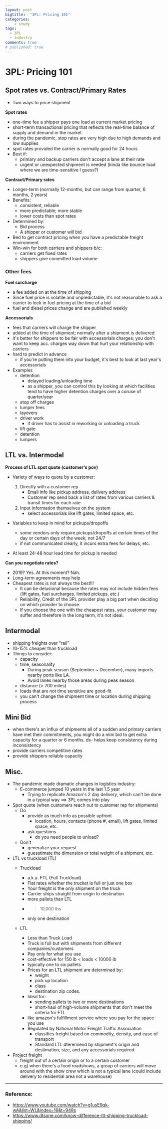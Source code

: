 ```yaml
---
layout: post
bigtitle:  "3PL: Pricing 101"
categories:
    - study
tags:
  - 3PL
  - industry
comments: true
# published: true
---
```


# 3PL: Pricing 101

## Spot rates vs. Contract/Primary Rates
- Two ways to price shipment

**Spot rates**
- one-time fee a shipper pays one load at current market pricing
- short-term transactional pricing that reflects the real-time balance of supply and demand in the market
- during the pandemic, stop rates are very high due to high demands and low supplies
- spot rates provided the carrier is normally good for 24 hours
- Best if:
    - primary and backup carriers don't accept a lane at their rate
    - urgent or unexpected shipment is needed (kinda like bounce load where we are time-sensitive I guess?)

**Contract/Primary rates**
- Longer-term (normally 12-months, but can range from quarter, 6 months, 2 years)
- Benefits:
    - consistent, reliable
    - more predictable; more stable
    - lower costs than spot rates
- Determined by:
    - Bid process
    - A shipper or customer will bid
- Bed to get contract pricing when you have a predictable freight environment
- Win-win for both carriers and shippers b/c:
    - carriers get fixed rates
    - shippers give committed load volume

### Other fees

**Fuel surcharge**
- a fee added on at the time of shipping
- Since fuel price is volatile and unpredictable, it's not reasonable to ask a carrier to lock in fuel pricing at the time of a bid
- fuel and diesel prices change and are published weekly


**Accessorials**
- fees that carriers will charge the shipper
- added at the time of shipment; normally after a shipment is delivered
- it's better for shippers to be fair with accessorials charges; you don't want to keep acc. charges way down that hurt your relationship with carriers
- hard to predict in advance
    - if you're putting them into your budget, it's best to look at last year's accessorials
- Examples
    - detention
        - delayed loading/unloading time
        - as a shipper, you can control this by looking at which facilities tend to have higher detention charges over a coruse of quarter/year
    - stop off charges
    - lumper fees
    - layovers
    - driver work
        - if driver has to assist in reworking or unloading a truck
    - lift gate
    - detention
    - lumpers


## LTL vs. Intermodal

**Process of LTL spot quote (customer's pov)**

- Variety of ways to quote by a customer:
    1. Directly with a customer rep
        - Email info like pickup address, delivery address
        - Customer rep send back a list of rates from various carriers & transit times for each rate
    2. Input information themselves on the system
        - select accessorials like lift gates, limited space, etc.

- Variables to keep in mind for pickups/dropoffs
    - some vendors only require pickups/dropoffs at certain times of the day or certain days of the week; not 24/7
    - if not communicated clearly, it incurs extra fees for delays, etc.

- At least 24-48 hour lead time for pickup is needed


**Can you negotiate rates?**

- 2019? Yes. At this moment? Nah.
- Long-term agreements may help
- Cheapest rates is not always the best!!!
    - It can be delusional because the rates may not include hidden fees (lift gates, fuel surcharges, limited pickups, etc.)
    - Reliability, Credit of the 3PL provider play a big part when deciding on which provider to choose.
    - If you choose the one with the cheapest rates, your customer may suffer and therefore in the long term, it's not ideal.

## Intermodal
- shipping freights over "rail"
- 10-15% cheaper than truckload
- Things to consider:
    - capacity
    - time, seasonality
        - During peak season (September ~ December), many imports nearby ports like LA.
        - Avoid lanes nearby those areas during peak season
    - distance (> 700 miles)
    - loads that are not time sensitive are good-fit
    - you can't change the shipment time or location during shipping process


## Mini Bid
- when there's an influx of shipments all of a sudden and primary carriers have met their commitments, you might do a mini bid to get extra capacity for a quarter or 6 months.
ds- helps keep consistency during inconsistency
- provide carriers competitive rates
- provide shippers reliable capacity

## Misc.

- The pandemic made dramatic changes in logistics industry:
    - E-commerce jumped 10 years in the last 1.5 year
        - Trying to replicate Amazon's 2 day delivery, which can't be done in a typical way ==> 3PL comes into play
- Spot quote (when customers reach out to customer rep for shipments)
    - Do
        - provide as much info as possible upfront
            - location, hours, contacts (phone #, email), lift gates, limited space, etc.
        - ask questions
            - do you need people to unload?
    - Don't
        - generalize your request
        - guesstimate the dimension or total weight of a shipment, etc.
- LTL vs truckload (TL)
    - Truckload
        - a.k.a. FTL (Full Truckload)
        - Flat rates whether the trucket is full or just one box
        - Your freight is the only shipment on the truck
        - Carrier ships straight from origin to destination
        - more pallets than LTL
        - > 10,000 lbs
        - only one destination

    - LTL
        - Less than Truck Load
        - Truck is full but with shipments from different companies/customers
        - Pay only for what you use
        - cost-effective for 150 lb < loads < 10000 lb
        - typically one to six pallets
        - Prices for an LTL shipment are determined by:
            - weight
            - pick up location
            - class
            - destination zip codes.
        - Ideal for:
            - sending pallets to two or more destinations
            - short-haul of high-volume shipments that don't meet the criteria for FTL
        - like amazon's fulfillment service where you pay for the space you use
        - Regulated by National Motor Freight Traffic Association
            - classifies freight based on commodity, density, and ease of transport
            - Standard LTL dteremiend by shipment's origin and destimation, size, and any accessorials required
- Project freight
    - freight out of a certain origin or to a certain customer
    - e.g) when there's a food roadshows, a group of carriers will move around with the show crew which is not a typical lane (could include delivery to residential area not a warehouse)

---

### Reference:
- https://www.youtube.com/watch?v=g1usE9qk-wA&list=WL&index=16&t=948s
- https://www.dtsone.com/know-difference-ltl-shipping-truckload-shipping/
